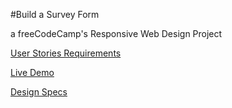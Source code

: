 #Build a Survey Form

a freeCodeCamp's Responsive Web Design Project

[User Stories Requirements](https://learn.freecodecamp.org/responsive-web-design/responsive-web-design-projects/build-a-survey-form)

[Live Demo](https://yishuenlo.github.io/surveyform/)

[Design Specs](https://xd.adobe.com/spec/ce0d6296-c4a7-4e8c-b1b6-22ed53d5a2c5/)


